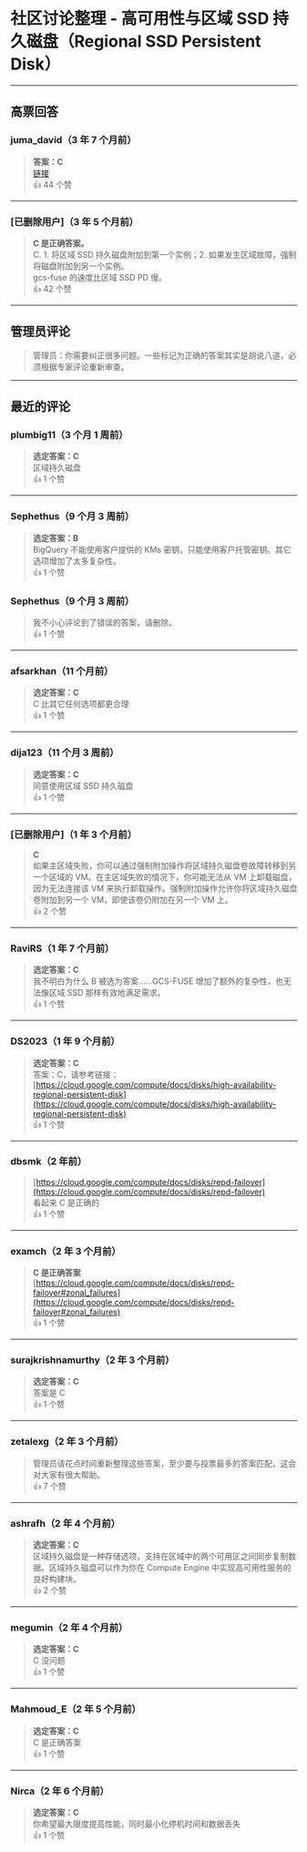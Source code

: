 # 社区讨论整理 - 高可用性与区域 SSD 持久磁盘（Regional SSD Persistent Disk）
  
  ---
  
  ## 高票回答
  
  ### juma_david（3 年 7 个月前）
  > **答案：C**  
  > [链接](https://cloud.google.com/compute/docs/disks/repd-failover)  
  > 👍 44 个赞  
  
  ---
  
  ### [已删除用户]（3 年 5 个月前）
  > **C 是正确答案。**  
  > C. 1. 将区域 SSD 持久磁盘附加到第一个实例；2. 如果发生区域故障，强制将磁盘附加到另一个实例。  
  > gcs-fuse 的速度比区域 SSD PD 慢。  
  > 👍 42 个赞  
  
  ---
  
  ## 管理员评论
  
  > 管理员：你需要纠正很多问题。一些标记为正确的答案其实是胡说八道，必须根据专家评论重新审查。  
  
  ---
  
  ## 最近的评论
  
  ### plumbig11（3 个月 1 周前）
  > **选定答案：C**  
  > 区域持久磁盘  
  > 👍 1 个赞  
  
  ---
  
  ### Sephethus（9 个月 3 周前）
  > **选定答案：B**  
  > BigQuery 不能使用客户提供的 KMs 密钥，只能使用客户托管密钥。其它选项增加了太多复杂性。  
  > 👍 1 个赞  
  
  ### Sephethus（9 个月 3 周前）
  > 我不小心评论到了错误的答案，请删除。  
  > 👍 1 个赞  
  
  ---
  
  ### afsarkhan（11 个月前）
  > **选定答案：C**  
  > C 比其它任何选项都更合理  
  > 👍 1 个赞  
  
  ---
  
  ### dija123（11 个月 3 周前）
  > **选定答案：C**  
  > 同意使用区域 SSD 持久磁盘  
  > 👍 1 个赞  
  
  ---
  
  ### [已删除用户]（1 年 3 个月前）
  > **C**  
  > 如果主区域失败，你可以通过强制附加操作将区域持久磁盘卷故障转移到另一个区域的 VM。在主区域失败的情况下，你可能无法从 VM 上卸载磁盘，因为无法连接该 VM 来执行卸载操作。强制附加操作允许你将区域持久磁盘卷附加到另一个 VM，即使该卷仍附加在另一个 VM 上。  
  > 👍 2 个赞  
  
  ---
  
  ### RaviRS（1 年 7 个月前）
  > **选定答案：C**  
  > 我不明白为什么 B 被选为答案……GCS-FUSE 增加了额外的复杂性，也无法像区域 SSD 那样有效地满足需求。  
  > 👍 1 个赞  
  
  ---
  
  ### DS2023（1 年 9 个月前）
  > **选定答案：C**  
  > 答案：C，请参考链接：  
  > [https://cloud.google.com/compute/docs/disks/high-availability-regional-persistent-disk](https://cloud.google.com/compute/docs/disks/high-availability-regional-persistent-disk)  
  > 👍 1 个赞  
  
  ---
  
  ### dbsmk（2 年前）
  > [https://cloud.google.com/compute/docs/disks/repd-failover](https://cloud.google.com/compute/docs/disks/repd-failover)  
  > 看起来 C 是正确的  
  > 👍 1 个赞  
  
  ---
  
  ### examch（2 年 3 个月前）
  > **C 是正确答案**  
  > [https://cloud.google.com/compute/docs/disks/repd-failover#zonal_failures](https://cloud.google.com/compute/docs/disks/repd-failover#zonal_failures)  
  > 👍 1 个赞  
  
  ---
  
  ### surajkrishnamurthy（2 年 3 个月前）
  > **选定答案：C**  
  > 答案是 C  
  > 👍 1 个赞  
  
  ---
  
  ### zetalexg（2 年 3 个月前）
  > 管理员请花点时间重新整理这些答案，至少要与投票最多的答案匹配，这会对大家有很大帮助。  
  > 👍 7 个赞  
  
  ---
  
  ### ashrafh（2 年 4 个月前）
  > **选定答案：C**  
  > 区域持久磁盘是一种存储选项，支持在区域中的两个可用区之间同步复制数据。区域持久磁盘可以作为你在 Compute Engine 中实现高可用性服务的良好构建块。  
  > 👍 2 个赞  
  
  ---
  
  ### megumin（2 年 4 个月前）
  > **选定答案：C**  
  > C 没问题  
  > 👍 1 个赞  
  
  ---
  
  ### Mahmoud_E（2 年 5 个月前）
  > **选定答案：C**  
  > C 是正确答案  
  > 👍 1 个赞  
  
  ---
  
  ### Nirca（2 年 6 个月前）
  > **选定答案：C**  
  > 你希望最大限度提高性能，同时最小化停机时间和数据丢失  
  > 👍 1 个赞  
  